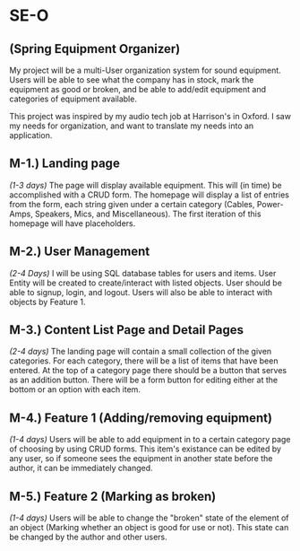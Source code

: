 # SE-O

## (Spring Equipment Organizer)

My project will be a multi-User organization system for sound equipment. Users will be able to see what the company has in stock, mark the equipment as good or broken, and be able to add/edit equipment and categories of equipment available.

This project was inspired by my audio tech job at Harrison's in Oxford. I saw my needs for organization, and want to translate my needs into an application.

## M-1.) Landing page
*(1-3 days)* The page will display available equipment. This will (in time) be accomplished with a CRUD form. The homepage will display a list of entries from the form, each string given under a certain category (Cables, Power-Amps, Speakers, Mics, and Miscellaneous). The first iteration of this homepage will have placeholders.

## M-2.) User Management
*(2-4 Days)* I will be using SQL database tables for users and items. User Entity will be created to create/interact with listed objects. User should be able to signup, login, and logout. Users will also be able to interact with objects by Feature 1.

## M-3.) Content List Page and Detail Pages
*(2-4 days)* The landing page will contain a small collection of the given categories. For each category, there will be a list of items that have been entered. At the top of a category page there should be a button that serves as an addition button. There will be a form button for editing either at the bottom or an option with each item.

## M-4.) Feature 1 (Adding/removing equipment)
*(1-4 days)* Users will be able to add equipment in to a certain category page of choosing by using CRUD forms. This item's existance can be edited by any user, so if someone sees the equipment in another state before the author, it can be immediately changed.

## M-5.) Feature 2 (Marking as broken)
*(1-4 days)* Users will be able to change the "broken" state of the element of an object (Marking whether an object is good for use or not). This state can be changed by the author and other users.
